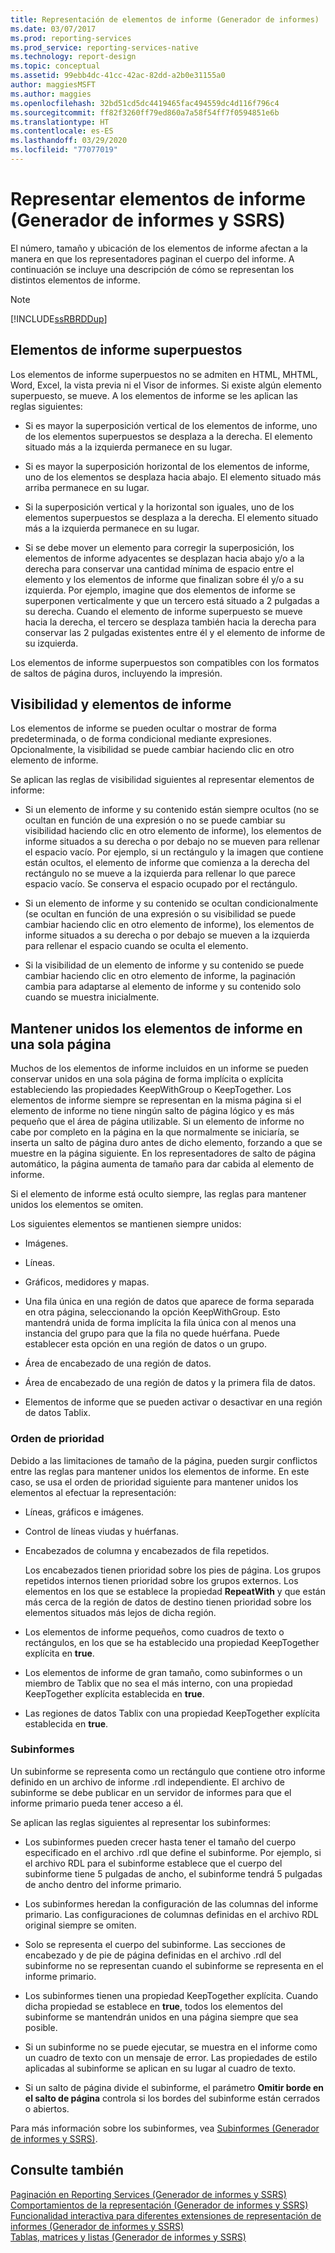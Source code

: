 ```yaml
---
title: Representación de elementos de informe (Generador de informes) | Microsoft Docs
ms.date: 03/07/2017
ms.prod: reporting-services
ms.prod_service: reporting-services-native
ms.technology: report-design
ms.topic: conceptual
ms.assetid: 99ebb4dc-41cc-42ac-82dd-a2b0e31155a0
author: maggiesMSFT
ms.author: maggies
ms.openlocfilehash: 32bd51cd5dc4419465fac494559dc4d116f796c4
ms.sourcegitcommit: ff82f3260ff79ed860a7a58f54ff7f0594851e6b
ms.translationtype: HT
ms.contentlocale: es-ES
ms.lasthandoff: 03/29/2020
ms.locfileid: "77077019"
---
```

# <a name="rendering-report-items-report-builder-and-ssrs"></a>Representar elementos de informe (Generador de informes y SSRS)
  El número, tamaño y ubicación de los elementos de informe afectan a la manera en que los representadores paginan el cuerpo del informe. A continuación se incluye una descripción de cómo se representan los distintos elementos de informe.  
  
> [!NOTE]  
>  [!INCLUDE[ssRBRDDup](../../includes/ssrbrddup-md.md)]  
  
## <a name="overlapping-report-items"></a>Elementos de informe superpuestos  
 Los elementos de informe superpuestos no se admiten en HTML, MHTML, Word, Excel, la vista previa ni el Visor de informes. Si existe algún elemento superpuesto, se mueve. A los elementos de informe se les aplican las reglas siguientes:  
  
-   Si es mayor la superposición vertical de los elementos de informe, uno de los elementos superpuestos se desplaza a la derecha. El elemento situado más a la izquierda permanece en su lugar.  
  
-   Si es mayor la superposición horizontal de los elementos de informe, uno de los elementos se desplaza hacia abajo. El elemento situado más arriba permanece en su lugar.  
  
-   Si la superposición vertical y la horizontal son iguales, uno de los elementos superpuestos se desplaza a la derecha. El elemento situado más a la izquierda permanece en su lugar.  
  
-   Si se debe mover un elemento para corregir la superposición, los elementos de informe adyacentes se desplazan hacia abajo y/o a la derecha para conservar una cantidad mínima de espacio entre el elemento y los elementos de informe que finalizan sobre él y/o a su izquierda. Por ejemplo, imagine que dos elementos de informe se superponen verticalmente y que un tercero está situado a 2 pulgadas a su derecha. Cuando el elemento de informe superpuesto se mueve hacia la derecha, el tercero se desplaza también hacia la derecha para conservar las 2 pulgadas existentes entre él y el elemento de informe de su izquierda.  
  
 Los elementos de informe superpuestos son compatibles con los formatos de saltos de página duros, incluyendo la impresión.  
  
## <a name="visibility-and-report-items"></a>Visibilidad y elementos de informe  
 Los elementos de informe se pueden ocultar o mostrar de forma predeterminada, o de forma condicional mediante expresiones. Opcionalmente, la visibilidad se puede cambiar haciendo clic en otro elemento de informe.  
  
 Se aplican las reglas de visibilidad siguientes al representar elementos de informe:  
  
-   Si un elemento de informe y su contenido están siempre ocultos (no se ocultan en función de una expresión o no se puede cambiar su visibilidad haciendo clic en otro elemento de informe), los elementos de informe situados a su derecha o por debajo no se mueven para rellenar el espacio vacío. Por ejemplo, si un rectángulo y la imagen que contiene están ocultos, el elemento de informe que comienza a la derecha del rectángulo no se mueve a la izquierda para rellenar lo que parece espacio vacío. Se conserva el espacio ocupado por el rectángulo.  
  
-   Si un elemento de informe y su contenido se ocultan condicionalmente (se ocultan en función de una expresión o su visibilidad se puede cambiar haciendo clic en otro elemento de informe), los elementos de informe situados a su derecha o por debajo se mueven a la izquierda para rellenar el espacio cuando se oculta el elemento.  
  
-   Si la visibilidad de un elemento de informe y su contenido se puede cambiar haciendo clic en otro elemento de informe, la paginación cambia para adaptarse al elemento de informe y su contenido solo cuando se muestra inicialmente.  
  
## <a name="keeping-report-items-together-on-a-single-page"></a>Mantener unidos los elementos de informe en una sola página  
 Muchos de los elementos de informe incluidos en un informe se pueden conservar unidos en una sola página de forma implícita o explícita estableciendo las propiedades KeepWithGroup o KeepTogether. Los elementos de informe siempre se representan en la misma página si el elemento de informe no tiene ningún salto de página lógico y es más pequeño que el área de página utilizable. Si un elemento de informe no cabe por completo en la página en la que normalmente se iniciaría, se inserta un salto de página duro antes de dicho elemento, forzando a que se muestre en la página siguiente. En los representadores de salto de página automático, la página aumenta de tamaño para dar cabida al elemento de informe.  
  
 Si el elemento de informe está oculto siempre, las reglas para mantener unidos los elementos se omiten.  
  
 Los siguientes elementos se mantienen siempre unidos:  
  
-   Imágenes.  
  
-   Líneas.  
  
-   Gráficos, medidores y mapas.  
  
-   Una fila única en una región de datos que aparece de forma separada en otra página, seleccionando la opción KeepWithGroup. Esto mantendrá unida de forma implícita la fila única con al menos una instancia del grupo para que la fila no quede huérfana. Puede establecer esta opción en una región de datos o un grupo.  
  
-   Área de encabezado de una región de datos.  
  
-   Área de encabezado de una región de datos y la primera fila de datos.  
  
-   Elementos de informe que se pueden activar o desactivar en una región de datos Tablix.  
  
### <a name="priority-order"></a>Orden de prioridad  
 Debido a las limitaciones de tamaño de la página, pueden surgir conflictos entre las reglas para mantener unidos los elementos de informe. En este caso, se usa el orden de prioridad siguiente para mantener unidos los elementos al efectuar la representación:  
  
-   Líneas, gráficos e imágenes.  
  
-   Control de líneas viudas y huérfanas.  
  
-   Encabezados de columna y encabezados de fila repetidos.  
  
     Los encabezados tienen prioridad sobre los pies de página. Los grupos repetidos internos tienen prioridad sobre los grupos externos. Los elementos en los que se establece la propiedad **RepeatWith** y que están más cerca de la región de datos de destino tienen prioridad sobre los elementos situados más lejos de dicha región.  
  
-   Los elementos de informe pequeños, como cuadros de texto o rectángulos, en los que se ha establecido una propiedad KeepTogether explícita en **true**.  
  
-   Los elementos de informe de gran tamaño, como subinformes o un miembro de Tablix que no sea el más interno, con una propiedad KeepTogether explícita establecida en **true**.  
  
-   Las regiones de datos Tablix con una propiedad KeepTogether explícita establecida en **true**.  
  
### <a name="subreports"></a>Subinformes  
 Un subinforme se representa como un rectángulo que contiene otro informe definido en un archivo de informe .rdl independiente. El archivo de subinforme se debe publicar en un servidor de informes para que el informe primario pueda tener acceso a él.  
  
 Se aplican las reglas siguientes al representar los subinformes:  
  
-   Los subinformes pueden crecer hasta tener el tamaño del cuerpo especificado en el archivo .rdl que define el subinforme. Por ejemplo, si el archivo RDL para el subinforme establece que el cuerpo del subinforme tiene 5 pulgadas de ancho, el subinforme tendrá 5 pulgadas de ancho dentro del informe primario.  
  
-   Los subinformes heredan la configuración de las columnas del informe primario. Las configuraciones de columnas definidas en el archivo RDL original siempre se omiten.  
  
-   Solo se representa el cuerpo del subinforme. Las secciones de encabezado y de pie de página definidas en el archivo .rdl del subinforme no se representan cuando el subinforme se representa en el informe primario.  
  
-   Los subinformes tienen una propiedad KeepTogether explícita. Cuando dicha propiedad se establece en **true**, todos los elementos del subinforme se mantendrán unidos en una página siempre que sea posible.  
  
-   Si un subinforme no se puede ejecutar, se muestra en el informe como un cuadro de texto con un mensaje de error. Las propiedades de estilo aplicadas al subinforme se aplican en su lugar al cuadro de texto.  
  
-   Si un salto de página divide el subinforme, el parámetro **Omitir borde en el salto de página** controla si los bordes del subinforme están cerrados o abiertos.  
  
 Para más información sobre los subinformes, vea [Subinformes &#40;Generador de informes y SSRS&#41;](../../reporting-services/report-design/subreports-report-builder-and-ssrs.md).  
  
## <a name="see-also"></a>Consulte también  
 [Paginación en Reporting Services &#40;Generador de informes y SSRS&#41;](../../reporting-services/report-design/pagination-in-reporting-services-report-builder-and-ssrs.md)   
 [Comportamientos de la representación &#40;Generador de informes y SSRS&#41;](../../reporting-services/report-design/rendering-behaviors-report-builder-and-ssrs.md)   
 [Funcionalidad interactiva para diferentes extensiones de representación de informes &#40;Generador de informes y SSRS&#41;](../../reporting-services/report-builder/interactive-functionality-different-report-rendering-extensions.md)   
 [Tablas, matrices y listas &#40;Generador de informes y SSRS&#41;](../../reporting-services/report-design/tables-matrices-and-lists-report-builder-and-ssrs.md)  
  
  
